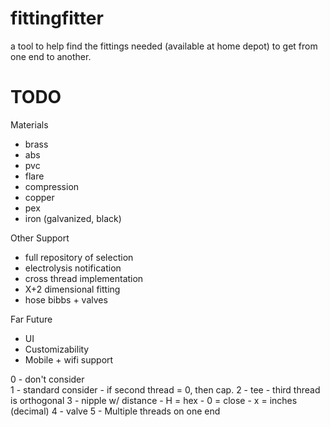 # fittingfitter
a tool to help find the fittings needed (available at home depot) to get from one end to another. 


# TODO

Materials
- brass
- abs
- pvc
- flare
- compression
- copper
- pex
- iron (galvanized, black)

Other Support
- full repository of selection
- electrolysis notification
- cross thread implementation
- X+2 dimensional fitting
- hose bibbs + valves

Far Future
- UI
- Customizability
- Mobile + wifi support


0 - don't consider	
1 - standard consider
	- if second thread = 0, then cap.
2 - tee
	- third thread is orthogonal
3 - nipple w/ distance
	- H = hex
	- 0 = close
	- x = inches (decimal)
4 - valve
5 - Multiple threads on one end